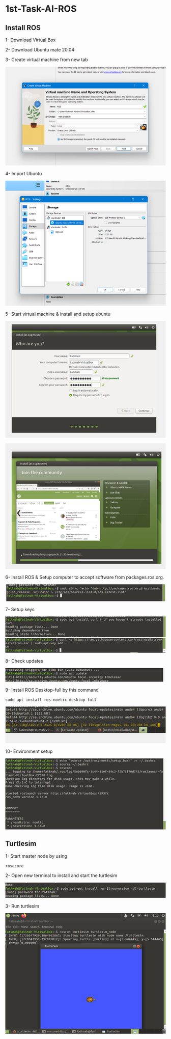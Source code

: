 # 1st-Task-AI-ROS


## Install ROS

1- Download Virtual Box

2- Download Ubuntu mate 20.04

3- Create virtual machine from new tab

![](/imgs/step1.png)

4- Import Ubuntu

![](/imgs/step4.png)

5- Start virtual machine & install and setup ubuntu 

![](/imgs/step5.png)

![](/imgs/step6.png)

6- Install ROS & Setup computer to accept software from packages.ros.org.

![](/imgs/1-1.png)

7- Setup keys

![](/imgs/1-2.png)
![](/imgs/1-2-0.png)

8- Check updates

![](/imgs/1-3.png)

9- Install ROS Desktop-full by this command

```
sudo apt install ros-noetic-desktop-full
```
![](/imgs/1-4.png)

10- Environment setup 

![](/imgs/1-5.png)

## Turtlesim

1- Start master node by using 
```
rosecore
```
2- Open new terminal to install and start the turtlesim

![](/imgs/2-1.png)

3- Run turtlesim

![](/imgs/2-2.png)

